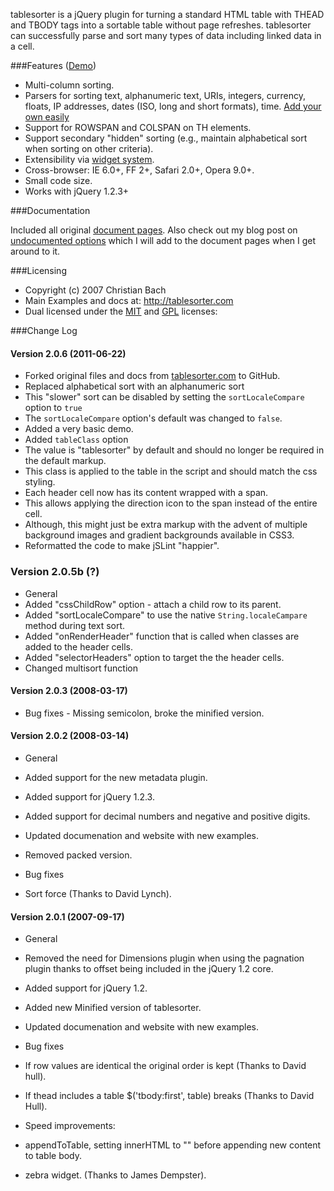 tablesorter is a jQuery plugin for turning a standard HTML table with THEAD and TBODY tags into a sortable table without page refreshes.
tablesorter can successfully parse and sort many types of data including linked data in a cell.

###Features ([Demo](http://mottie.github.com/tablesorter/))

* Multi-column sorting.
* Parsers for sorting text, alphanumeric text, URIs, integers, currency, floats, IP addresses, dates (ISO, long and short formats), time. [Add your own easily](docs/example-parsers.html)
* Support for ROWSPAN and COLSPAN on TH elements.
* Support secondary "hidden" sorting (e.g., maintain alphabetical sort when sorting on other criteria).
* Extensibility via [widget system](docs/example-widgets.html).
* Cross-browser: IE 6.0+, FF 2+, Safari 2.0+, Opera 9.0+.
* Small code size.
* Works with jQuery 1.2.3+

###Documentation

Included all original [document pages](http://mottie.github.com/tablesorter/docs/index.html).
Also check out my blog post on [undocumented options](http://wowmotty.blogspot.com/2011/06/jquery-tablesorter-missing-docs.html) which I will add to the document pages when I get around to it.

###Licensing

* Copyright (c) 2007 Christian Bach
* Main Examples and docs at: http://tablesorter.com
* Dual licensed under the [MIT](http://www.opensource.org/licenses/mit-license.php) and [GPL](http://www.gnu.org/licenses/gpl.html) licenses:

###Change Log

#### Version 2.0.6 (2011-06-22)

* Forked original files and docs from [tablesorter.com](http://tablesorter.com) to GitHub.
* Replaced alphabetical sort with an alphanumeric sort
 * This "slower" sort can be disabled by setting the `sortLocaleCompare` option to `true`
 * The `sortLocaleCompare` option's default was changed to `false`.
 * Added a very basic demo.
* Added `tableClass` option
 * The value is "tablesorter" by default and should no longer be required in the default markup.
 * This class is applied to the table in the script and should match the css styling.
* Each header cell now has its content wrapped with a span.
 * This allows applying the direction icon to the span instead of the entire cell.
 * Although, this might just be extra markup with the advent of multiple background images and gradient backgrounds available in CSS3.
* Reformatted the code to make jSLint "happier".

### Version 2.0.5b (?)

* General
 * Added "cssChildRow" option - attach a child row to its parent.
 * Added "sortLocaleCompare" to use the native `String.localeCampare` method during text sort.
 * Added "onRenderHeader" function that is called when classes are added to the header cells.
 * Added "selectorHeaders" option to target the the header cells.
 * Changed multisort function

#### Version 2.0.3 (2008-03-17)

* Bug fixes - Missing semicolon, broke the minified version.

#### Version 2.0.2 (2008-03-14)

* General
 * Added support for the new metadata plugin.
 * Added support for jQuery 1.2.3.
 * Added support for decimal numbers and negative and positive digits.
 * Updated documenation and website with new examples.
 * Removed packed version.

* Bug fixes
 * Sort force (Thanks to David Lynch).

#### Version 2.0.1 (2007-09-17)

* General
 * Removed the need for Dimensions plugin when using the pagnation plugin thanks to offset being included in the jQuery 1.2 core.
 * Added support for jQuery 1.2.
 * Added new Minified version of tablesorter.
 * Updated documenation and website with new examples.

* Bug fixes
 * If row values are identical the original order is kept (Thanks to David hull).
 * If thead includes a table $('tbody:first', table) breaks (Thanks to David Hull).

* Speed improvements:
 * appendToTable, setting innerHTML to "" before appending new content to table body.
 * zebra widget. (Thanks to James Dempster).
